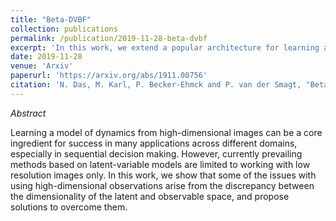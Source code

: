 ```yaml
---
title: "Beta-DVBF"
collection: publications
permalink: /publication/2019-11-28-beta-dvbf
excerpt: 'In this work, we extend a popular architecture for learning a dynamical system - Deep Variational Bayes Filter - to incorporate high-dimensional image data.'
date: 2019-11-28
venue: 'Arxiv'
paperurl: 'https://arxiv.org/abs/1911.00756'
citation: 'N. Das, M. Karl, P. Becker-Ehmck and P. van der Smagt, "Beta DVBF: Learning State-Space Models for Control from High Dimensional Observations." <i>2019 arXiv preprint arXiv:1911.00756.</i>'
---
```

*Abstract*

Learning a model of dynamics from high-dimensional images can be a core ingredient for success in many applications across different domains, especially in sequential decision making.
However, currently prevailing methods based on latent-variable models are limited to working with low resolution images only. 
In this work, we show that some of the issues with using high-dimensional observations arise from the discrepancy between the dimensionality of the latent and observable space, and propose solutions to overcome them.
